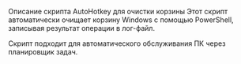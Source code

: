 Описание скрипта AutoHotkey для очистки корзины
Этот скрипт автоматически очищает корзину Windows с помощью PowerShell, записывая результат операции в лог-файл.

Скрипт подходит для автоматического обслуживания ПК через планировщик задач.
